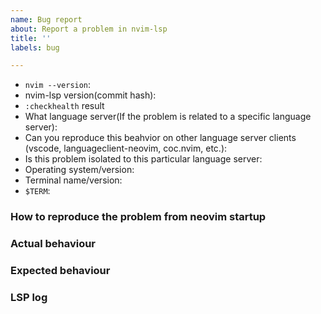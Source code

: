 ```yaml
---
name: Bug report
about: Report a problem in nvim-lsp
title: ''
labels: bug

---
```


<!-- Before reporting: search existing issues. Note that this repository implements configuration and initialization of language servers. Implementaiton of the language server spec itself is located in the neovim core repository-->

- `nvim --version`:
- nvim-lsp version(commit hash):
- `:checkhealth` result
- What language server(If the problem is related to a specific language server):
- Can you reproduce this beahvior on other language server clients (vscode, languageclient-neovim, coc.nvim, etc.):
- Is this problem isolated to this particular language server:
- Operating system/version:
- Terminal name/version:
- `$TERM`:

### How to reproduce the problem from neovim startup

### Actual behaviour

### Expected behaviour

### LSP log
<!-- Please add vim.lsp.log.set_level("info") to your lua block in init.vim and paste a link to your log file, located at $HOME/.local/share/nvim/lsp.log -->
